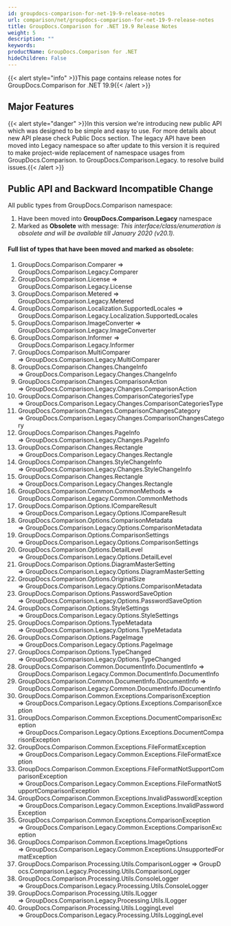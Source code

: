 ```yaml
---
id: groupdocs-comparison-for-net-19-9-release-notes
url: comparison/net/groupdocs-comparison-for-net-19-9-release-notes
title: GroupDocs.Comparison for .NET 19.9 Release Notes
weight: 5
description: ""
keywords: 
productName: GroupDocs.Comparison for .NET
hideChildren: False
---
```

{{< alert style="info" >}}This page contains release notes for GroupDocs.Comparison for .NET 19.9{{< /alert >}}

## Major Features

{{< alert style="danger" >}}In this version we're introducing new public API which was designed to be simple and easy to use. For more details about new API please check Public Docs section. The legacy API have been moved into Legacy namespace so after update to this version it is required to make project-wide replacement of namespace usages from GroupDocs.Comparison. to GroupDocs.Comparison.Legacy. to resolve build issues.{{< /alert >}}

## Public API and Backward Incompatible Change

All public types from GroupDocs.Comparison namespace: 

1.  Have been moved into **GroupDocs.Comparison.Legacy** namespace
2.  Marked as **Obsolete** with message: *This interface/class/enumeration is obsolete and will be available till January 2020 (v20.1).*

#### Full list of types that have been moved and marked as obsolete:

1.  GroupDocs.Comparison.Comparer => GroupDocs.Comparison.Legacy.Comparer
2.  GroupDocs.Comparison.License => GroupDocs.Comparison.Legacy.License
3.  GroupDocs.Comparison.Metered => GroupDocs.Comparison.Legacy.Metered
4.  GroupDocs.Comparison.Localization.SupportedLocales => GroupDocs.Comparison.Legacy.Localization.SupportedLocales
5.  GroupDocs.Comparison.ImageConverter => GroupDocs.Comparison.Legacy.ImageConverter
6.  GroupDocs.Comparison.Informer => GroupDocs.Comparison.Legacy.Informer
7.  GroupDocs.Comparison.MultiComparer => GroupDocs.Comparison.Legacy.MultiComparer
8.  GroupDocs.Comparison.Changes.ChangeInfo => GroupDocs.Comparison.Legacy.Changes.ChangeInfo
9.  GroupDocs.Comparison.Changes.ComparisonAction => GroupDocs.Comparison.Legacy.Changes.ComparisonAction
10.  GroupDocs.Comparison.Changes.ComparisonCategoriesType => GroupDocs.Comparison.Legacy.Changes.ComparisonCategoriesType
11.  GroupDocs.Comparison.Changes.ComparisonChangesCategory => GroupDocs.Comparison.Legacy.Changes.ComparisonChangesCategory
12.  GroupDocs.Comparison.Changes.PageInfo => GroupDocs.Comparison.Legacy.Changes.PageInfo
13.  GroupDocs.Comparison.Changes.Rectangle => GroupDocs.Comparison.Legacy.Changes.Rectangle
14.  GroupDocs.Comparison.Changes.StyleChangeInfo => GroupDocs.Comparison.Legacy.Changes.StyleChangeInfo
15.  GroupDocs.Comparison.Changes.Rectangle => GroupDocs.Comparison.Legacy.Changes.Rectangle
16.  GroupDocs.Comparison.Common.CommonMethods => GroupDocs.Comparison.Legacy.Common.CommonMethods
17.  GroupDocs.Comparison.Options.ICompareResult => GroupDocs.Comparison.Legacy.Options.ICompareResult
18.  GroupDocs.Comparison.Options.ComparisonMetadata => GroupDocs.Comparison.Legacy.Options.ComparisonMetadata
19.  GroupDocs.Comparison.Options.ComparisonSettings => GroupDocs.Comparison.Legacy.Options.ComparisonSettings
20.  GroupDocs.Comparison.Options.DetailLevel => GroupDocs.Comparison.Legacy.Options.DetailLevel
21.  GroupDocs.Comparison.Options.DiagramMasterSetting => GroupDocs.Comparison.Legacy.Options.DiagramMasterSetting
22.  GroupDocs.Comparison.Options.OriginalSize => GroupDocs.Comparison.Legacy.Options.ComparisonMetadata
23.  GroupDocs.Comparison.Options.PasswordSaveOption => GroupDocs.Comparison.Legacy.Options.PasswordSaveOption
24.  GroupDocs.Comparison.Options.StyleSettings => GroupDocs.Comparison.Legacy.Options.StyleSettings
25.  GroupDocs.Comparison.Options.TypeMetadata => GroupDocs.Comparison.Legacy.Options.TypeMetadata
26.  GroupDocs.Comparison.Options.PageImage => GroupDocs.Comparison.Legacy.Options.PageImage
27.  GroupDocs.Comparison.Options.TypeChanged => GroupDocs.Comparison.Legacy.Options.TypeChanged
28.  GroupDocs.Comparison.Common.DocumentInfo.DocumentInfo => GroupDocs.Comparison.Legacy.Common.DocumentInfo.DocumentInfo
29.  GroupDocs.Comparison.Common.DocumentInfo.IDocumentInfo => GroupDocs.Comparison.Legacy.Common.DocumentInfo.IDocumentInfo
30.  GroupDocs.Comparison.Common.Exceptions.ComparisonException => GroupDocs.Comparison.Legacy.Options.Exceptions.ComparisonException
31.  GroupDocs.Comparison.Common.Exceptions.DocumentComparisonException => GroupDocs.Comparison.Legacy.Options.Exceptions.DocumentComparisonException
32.  GroupDocs.Comparison.Common.Exceptions.FileFormatException => GroupDocs.Comparison.Legacy.Common.Exceptions.FileFormatException
33.  GroupDocs.Comparison.Common.Exceptions.FileFormatNotSupportComparisonException => GroupDocs.Comparison.Legacy.Common.Exceptions.FileFormatNotSupportComparisonException
34.  GroupDocs.Comparison.Common.Exceptions.InvalidPasswordException => GroupDocs.Comparison.Legacy.Common.Exceptions.InvalidPasswordException
35.  GroupDocs.Comparison.Common.Exceptions.ComparisonException => GroupDocs.Comparison.Legacy.Common.Exceptions.ComparisonException
36.  GroupDocs.Comparison.Common.Exceptions.ImageOptions => GroupDocs.Comparison.Legacy.Common.Exceptions.UnsupportedFormatException
37.  GroupDocs.Comparison.Processing.Utils.ComparisonLogger => GroupDocs.Comparison.Legacy.Processing.Utils.ComparisonLogger
38.  GroupDocs.Comparison.Processing.Utils.ConsoleLogger => GroupDocs.Comparison.Legacy.Processing.Utils.ConsoleLogger
39.  GroupDocs.Comparison.Processing.Utils.ILogger => GroupDocs.Comparison.Legacy.Processing.Utils.ILogger
40.  GroupDocs.Comparison.Processing.Utils.LoggingLevel => GroupDocs.Comparison.Legacy.Processing.Utils.LoggingLevel
